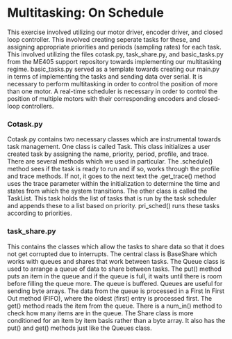 # Multitasking: On Schedule
This exercise involved utilizing our motor driver, 
encoder driver, and closed loop controller. This involved
creating seperate tasks for these, and assigning
appropriate priorities and periods (sampling rates)
for each task. This involved utilizing the files
cotask.py, task_share.py, and basic_tasks.py from
the ME405 support repository towards implementing
our multitasking regime. basic_tasks.py served
as a template towards creating our main.py in terms
of implementing the tasks and sending data over serial. 
It is necessary to perform multitasking in order to control 
the position of more than one motor. A real-time scheduler is
necessary in order to control the position of multiple motors
with their corresponding encoders and closed-loop controllers. 


### Cotask.py
Cotask.py contains two necessary classes which are instrumental
towards task management. One class is called Task. This class 
initializes a user created task by assigning the name, 
priority, period, profile, and trace. There are several methods 
which we used in particular. The .schedule() method sees
if the task is ready to run and if so, works through the profile
and trace methods. If not, it goes to the next text
the .get_trace() method uses the trace parameter within the initialization
to determine the time and states from which the system transitions. 
The other class is called the TaskList. This task holds the list of 
tasks that is run by the task scheduler and appends these to a list
based on priority. pri_sched() runs these tasks according to priorities.

### task_share.py
This contains the classes which allow the tasks to share data so that 
it does not get corrupted due to interrupts. The central class is BaseShare
which works with queues and shares that work between tasks. The Queue class
is used to arrange a queue of data to share between tasks. The put() method puts
an item in the queue and if the queue is full, it waits until there is room
before filling the queue more. The queue is buffered. Queues are useful for sending
byte arrays. The data from the queue is processed in a First In First Out 
method (FIFO), where the oldest (first) entry is processed first. The get() method
reads the item from the queue. There is a num_in() method to check how
many items are in the queue. The Share class is more conditioned for an item
by item basis rather than a byte array. It also has the put() and get() methods
just like the Queues class. 




